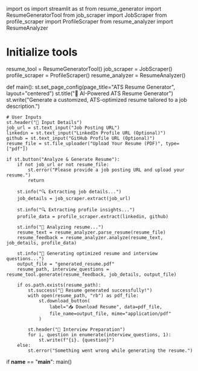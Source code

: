import os
import streamlit as st
from resume_generator import ResumeGeneratorTool
from job_scraper import JobScraper
from profile_scraper import ProfileScraper
from resume_analyzer import ResumeAnalyzer

# Initialize tools
resume_tool = ResumeGeneratorTool()
job_scraper = JobScraper()
profile_scraper = ProfileScraper()
resume_analyzer = ResumeAnalyzer()

def main():
    st.set_page_config(page_title="ATS Resume Generator", layout="centered")
    st.title("📄 AI-Powered ATS Resume Generator")
    st.write("Generate a customized, ATS-optimized resume tailored to a job description.")

    # User Inputs
    st.header("🔗 Input Details")
    job_url = st.text_input("Job Posting URL")
    linkedin = st.text_input("LinkedIn Profile URL (Optional)")
    github = st.text_input("GitHub Profile URL (Optional)")
    resume_file = st.file_uploader("Upload Your Resume (PDF)", type=["pdf"])

    if st.button("Analyze & Generate Resume"):
        if not job_url or not resume_file:
            st.error("Please provide a job posting URL and upload your resume.")
            return

        st.info("🔍 Extracting job details...")
        job_details = job_scraper.extract(job_url)
        
        st.info("🔍 Extracting profile insights...")
        profile_data = profile_scraper.extract(linkedin, github)
        
        st.info("📄 Analyzing resume...")
        resume_text = resume_analyzer.parse_resume(resume_file)
        resume_feedback = resume_analyzer.analyze(resume_text, job_details, profile_data)
        
        st.info("📝 Generating optimized resume and interview questions...")
        output_file = "generated_resume.pdf"
        resume_path, interview_questions = resume_tool.generate(resume_feedback, job_details, output_file)

        if os.path.exists(resume_path):
            st.success("🎉 Resume generated successfully!")
            with open(resume_path, "rb") as pdf_file:
                st.download_button(
                    label="📥 Download Resume", data=pdf_file,
                    file_name=output_file, mime="application/pdf"
                )
            
            st.header("🎤 Interview Preparation")
            for i, question in enumerate(interview_questions, 1):
                st.write(f"{i}. {question}")
        else:
            st.error("Something went wrong while generating the resume.")

if __name__ == "__main__":
    main()
